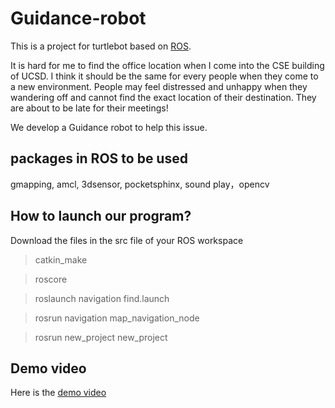 # Guidance-robot

This is a project for turtlebot based on [ROS](https://www.ros.org/).

It is hard for me to find the office location when I come into the CSE building of UCSD. I think it should be the same for every people when they come to a new environment. People may feel distressed and unhappy when they wandering off and cannot find the exact location of their destination. They are about to be late for their meetings!

We develop a Guidance robot to help this issue. 

## packages in ROS to be used
gmapping, amcl, 3dsensor, pocketsphinx, sound play，opencv

## How to launch our program?

Download the files in the src file of your ROS workspace

> catkin_make

> roscore

> roslaunch navigation find.launch

> rosrun navigation map_navigation_node

> rosrun new_project new_project

## Demo video
Here is the [demo video](https://drive.google.com/file/d/1UxDBCt74IqYm0Li7-sQCmeivUYO-Q_eM/view?usp=sharing)
